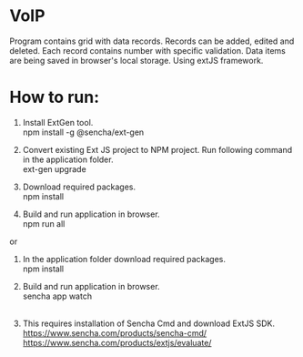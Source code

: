 # VoIP
Program contains grid with data records. Records can be added, edited and deleted. Each record contains number with specific validation. Data items are being saved in browser's local storage. Using extJS framework.

<h1>How to run:</h1>

1. Install ExtGen tool.<br>
npm install -g @sencha/ext-gen<br>

2. Convert existing Ext JS project to NPM project. Run following command in the application folder.<br>
ext-gen upgrade<br>

3. Download required packages.<br>
npm install<br>

4. Build and run application in browser.<br>
npm run all<br>

or

1. In the application folder download required packages.<br>
npm install<br>

2. Build and run application in browser.<br>
sencha app watch<br><br>

3. This requires installation of Sencha Cmd and download ExtJS SDK.<br>
https://www.sencha.com/products/sencha-cmd/<br>
https://www.sencha.com/products/extjs/evaluate/


